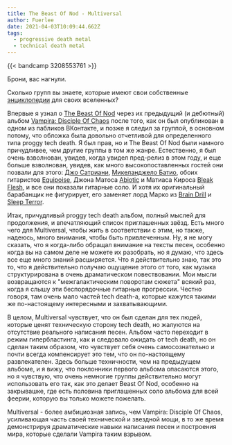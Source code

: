 ```yaml
---
title: The Beast Of Nod - Multiversal
author: Fuerlee
date: 2021-04-03T10:09:44.662Z
tags:
  - progressive death metal
  - technical death metal
---
```

{{< bandcamp 3208553761 >}}

Брони, вас нагнули.

Сколько групп вы знаете, которые имеют свои собственные [энциклопедии](https://www.thebeastofnod.com/encyclopedia) для своих вселенных?

Впервые я узнал о [The Beast Of Nod](https://www.metal-archives.com/bands/The_Beast_of_Nod/3540407342) через их предыдущий (и дебютный) альбом [Vampira: Disciple Of Chaos](https://thebeastofnod.bandcamp.com/album/vampira-disciple-of-chaos) после того, как он был опубликован в одном из пабликов ВКонтакте, и позже я следил за группой, в основном потому, что обложка была довольно отчетливой для определенного типа proggy tech death. Я был прав, но и The Beast Of Nod были намного причудливее, чем другие группы в том же жанре. Естественно, я был очень взволнован, увидев, когда увидел пред-релиз в этом году, и еще больше взволнован, увидев, как много высокопоставленных гостей они позвали для этого: [Джо Сатриани](https://www.metal-archives.com/artists/Joe_Satriani/8953), [Микеланджело Батио](https://www.metal-archives.com/bands/Michael_Angelo_Batio/10634), обоих гитаристов [Equipoise](https://www.metal-archives.com/bands/Equipoise/3540421313), Джона Матоса [Abiotic](https://www.metal-archives.com/bands/Abiotic/3540337137) и Матиаса Кироса [Bleak Flesh](https://www.metal-archives.com/bands/Bleak_Flesh/3540377842), и все они показали гитарные соло. И хотя их оригинальный барабанщик не фигурирует, его заменяет лорд Марко из [Brain Drill](https://www.metal-archives.com/bands/Brain_Drill/66715) и [Sleep Terror](https://www.metal-archives.com/bands/Sleep_Terror/5753).

Итак, причудливый proggy tech death альбом, полный мыслей для продолжения, и впечатляющий список приглашенных звёзд. Есть много чего для Multiversal, чтобы жить в соответствии с этим, но также, надеюсь, много внимания, чтобы быть привлеченным. Ну, я не могу сказать, что я когда-либо обращал внимание на тексты песен, особенно когда вы на самом деле не можете их разобрать, но я думаю, что здесь все еще много знаний расширяется. Что я действительно знаю, так это то, что я действительно получаю ощущение этого от того, как музыка структурирована в очень драматическом повествовании. Мои мысли возвращаются к "межгалактическим поворотам сюжета" всякий раз, когда я слышу эти беспорядочные гитарные прогрессии. Честно говоря, там очень мало частей tech death-а, которые кажутся такими же по-настоящему интересными и захватывающими.

В целом, Multiversal чувствует, что он был сделан для тех людей, которые ценят техническую сторону tech death, но жалуются на отсутствие реального написания песен. Альбом часто переходит в режим гипербластинга, как и следовало ожидать от tech death, но он сделан таким образом, что чувствует себя очень самосознательно и почти всегда компенсирует это тем, что он по-настоящему развлекателен. Здесь больше техничности, чем на предыдущем альбоме, и я вижу, что поклонники первого альбома опасаются этого, но я чувствую, что очень немногие группы действительно могут использовать его так, как это делает Beast Of Nod, особенно на закрывашке, где есть половина приглашенных соло альбома для всей феерии, которую вы только можете пожелать.

Multiversal - более амбициозная запись, чем Vampira: Disciple Of Chaos, усиливающая часть своей технической и звездной мощи, в то же время демонстрируя драматические навыки написания песен и построения мира, которые сделали Vampira таким взрывом.